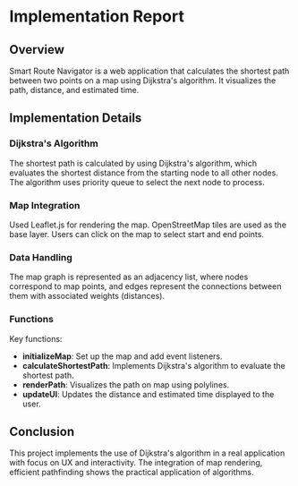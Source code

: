 # Implementation Report

## Overview

Smart Route Navigator is a web application that calculates the shortest path between two points on a map using Dijkstra's algorithm. It visualizes the path, distance, and estimated time.

## Implementation Details

### Dijkstra's Algorithm

The shortest path is calculated by using Dijkstra's algorithm, which evaluates the shortest distance from the starting node to all other nodes. The algorithm uses priority queue to select the next node to process.

### Map Integration

Used Leaflet.js for rendering the map. OpenStreetMap tiles are used as the base layer. Users can click on the map to select start and end points.

### Data Handling

The map graph is represented as an adjacency list, where nodes correspond to map points, and edges represent the connections between them with associated weights (distances).

### Functions

Key functions:

- **initializeMap**: Set up the map and add event listeners.
- **calculateShortestPath**: Implements Dijkstra's algorithm to evaluate the shortest path.
- **renderPath**: Visualizes the path on map using polylines.
- **updateUI**: Updates the distance and estimated time displayed to the user.

## Conclusion

This project implements the use of Dijkstra's algorithm in a real application with focus on UX and interactivity. The integration of map rendering, efficient pathfinding shows the practical application of algorithms.
